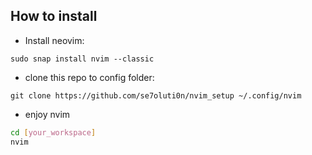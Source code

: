 ## How to install 

* Install neovim:
```
sudo snap install nvim --classic
``` 
* clone this repo to config folder:
```
git clone https://github.com/se7oluti0n/nvim_setup ~/.config/nvim
```
* enjoy nvim
```bash
cd [your_workspace]
nvim
```
